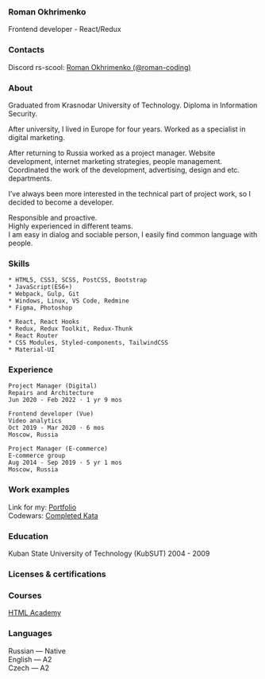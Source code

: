 ### Roman Okhrimenko
Frontend developer - React/Redux

### Contacts
Discord rs-scool: <a href="https://discordapp.com/users/543371714738913280/" target="_blank">Roman Okhrimenko (@roman-coding)</a>

### About
Graduated from Krasnodar University of Technology. Diploma in Information Security.

After university, I lived in Europe for four years. Worked as a specialist in digital marketing.

After returning to Russia worked as a project manager. Website development, internet marketing strategies, people management.
\
Coordinated the work of the development, advertising, design and etc. departments.

I’ve always been more interested in the technical part of project work, so I decided to become a developer.

Responsible and proactive.
\
Highly experienced in different teams.
\
I am easy in dialog and sociable person, I easily find common language with people.

### Skills
    * HTML5, CSS3, SCSS, PostCSS, Bootstrap
    * JavaScript(ES6+)
    * Webpack, Gulp, Git
    * Windows, Linux, VS Code, Redmine
    * Figma, Photoshop

    * React, React Hooks
    * Redux, Redux Toolkit, Redux-Thunk
    * React Router
    * CSS Modules, Styled-components, TailwindCSS
    * Material-UI

### Experience
```
Project Manager (Digital)
Repairs and Architecture
Jun 2020 - Feb 2022 · 1 yr 9 mos
```
```
Frontend developer (Vue)
Video analytics
Oct 2019 - Mar 2020 · 6 mos
Moscow, Russia
```
```
Project Manager (E-commerce)
E-commerce group
Aug 2014 - Sep 2019 · 5 yr 1 mos
Moscow, Russia
```

### Work examples
Link for my: <a href="https://romanfd.github.io/" target="_blank">Portfolio</a>
\
Codewars: <a href="https://www.codewars.com/users/RomanFO/completed" target="_blank">Completed Kata </a>

### Education
Kuban State University of Technology (KubSUT)
2004 - 2009

### Licenses & certifications
### Courses
<a href="https://htmlacademy.ru/profile/id766473" target="_blank">HTML Academy</a>

### Languages
Russian — Native
\
English — A2
\
Czech — A2
